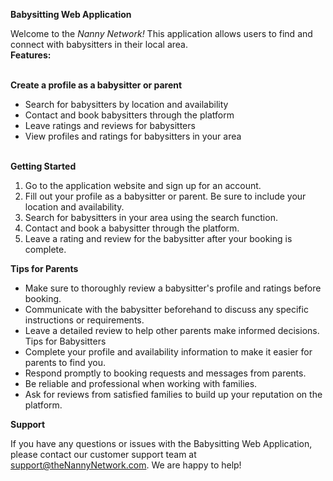 **Babysitting Web Application**

Welcome to the *Nanny Network!* This application allows users to find and connect with babysitters in their local area. <br />
**Features:**  <br /><br />

**Create a profile as a babysitter or parent**  <br />

* Search for babysitters by location and availability
* Contact and book babysitters through the platform
* Leave ratings and reviews for babysitters
* View profiles and ratings for babysitters in your area  <br /> <br />

**Getting Started** <br />

1. Go to the application website and sign up for an account.
2. Fill out your profile as a babysitter or parent. Be sure to include your location and availability.
3. Search for babysitters in your area using the search function.
4. Contact and book a babysitter through the platform.
5. Leave a rating and review for the babysitter after your booking is complete.<br />

**Tips for Parents**<br />

* Make sure to thoroughly review a babysitter's profile and ratings before booking.
* Communicate with the babysitter beforehand to discuss any specific instructions or requirements.
* Leave a detailed review to help other parents make informed decisions.
Tips for Babysitters
* Complete your profile and availability information to make it easier for parents to find you.
* Respond promptly to booking requests and messages from parents.
* Be reliable and professional when working with families.
* Ask for reviews from satisfied families to build up your reputation on the platform.<br />

**Support** <br />

If you have any questions or issues with the Babysitting Web Application, please contact our customer support team at <support@theNannyNetwork.com>. We are happy to help!